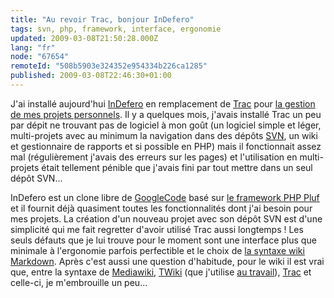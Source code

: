 ```yaml
---
title: "Au revoir Trac, bonjour InDefero"
tags: svn, php, framework, interface, ergonomie
updated: 2009-03-08T21:50:28.000Z
lang: "fr"
node: "67654"
remoteId: "508b5903e324352e954334b226ca1285"
published: 2009-03-08T22:46:30+01:00
---
```


J'ai installé aujourd'hui [InDefero](http://projects.ceondo.com/p/indefero/) en remplacement de [Trac](http://trac.edgewall.org/) pour [la gestion de mes projets personnels](http://projects.pwet.fr/). Il y a quelques mois, j'avais installé Trac un peu par dépit ne trouvant pas de logiciel à mon goût (un logiciel simple et léger, multi-projets avec au minimum la navigation dans des dépôts [SVN](http://subversion.tigris.org/), un wiki et gestionnaire de rapports et si possible en PHP) mais il fonctionnait assez mal (régulièrement j'avais des erreurs sur les pages) et l'utilisation en multi-projets était tellement pénible que j'avais fini par tout mettre dans un seul dépôt SVN...


InDefero est un clone libre de [GoogleCode](http://code.google.com/intl/fr/) basé sur [le framework PHP Pluf](http://www.pluf.org/) et il fournit déjà quasiment toutes les fonctionnalités dont j'ai besoin pour mes projets. La création d'un nouveau projet avec son dépôt SVN est d'une simplicité qui me fait regretter d'avoir utilisé Trac aussi longtemps ! Les seuls défauts que je lui trouve pour le moment sont une interface plus que minimale à l'ergonomie parfois perfectible et le choix de [la syntaxe wiki Markdown](http://daringfireball.net/projects/markdown/syntax). Après c'est aussi une question d'habitude, pour le wiki il est vrai que, entre la syntaxe de [Mediawiki](http://meta.wikimedia.org/wiki/Aide:Syntaxe_wiki), [TWiki](http://twiki.org/cgi-bin/view/TWiki/WikiSyntax) (que j'utilise [au travail](/page/cv)), [Trac](http://trac.edgewall.org/wiki/WikiFormatting) et celle-ci, je m'embrouille un peu...

